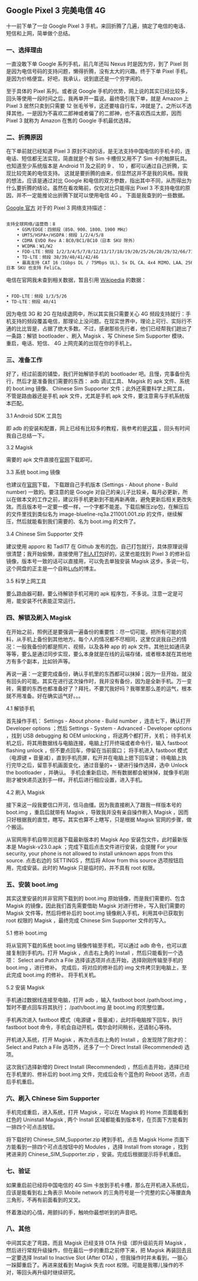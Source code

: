 ## Google Pixel 3 完美电信 4G 



十一前下单了一台 Google Pixel 3 手机，来回折腾了几遍，搞定了电信的电话、短信和上网，简单做个总结。



### 一、选择理由


一直没敢下单 Google 系列手机，前几年还叫 Nexus 时是因为穷，到了 Pixel 则是因为电信号码的支持问题，懒得折腾，没有太大的兴趣。终于下单 Pixel 手机，是因为价格便宜。好吧，我承认，说到底还是一个穷字闹的。

至于具体的 Pixel 系列。或者说 Google 手机的优势，网上说的其实已经比较多，回头等使用一段时间之后，我再单开一篇说。最终吸引我下单，就是 Amazon 上 Pixel 3 居然只卖到只需要 12 张毛爷爷，这还要啥自行车，冲就是了。之所以不选择其他，一是因为不喜欢二郎神或者偏了的二郎神，也不喜欢西瓜太郎，因而 Pixel 3 就称为 Amazon 在售的 Google 手机最优选择。



### 二、折腾原因


在下单前就已经知道 Pixel 3 原封不动的话，是无法支持中国电信的手机卡的，连电话、短信都无法实现，简直就是个有 Sim 卡槽但又用不了 Sim 卡的触屏玩具。也知道至少系统版本是 Android 11 及之前的 9 、 10 ，都可以通过自己折腾，实现比较完美的电信支持。
这就是要折腾的由来，但显然这并不是我的风格。按我的想法，应该是通过对比 Google 和电信的双方参数，指出其中不同，从而得出为什么要折腾的结论。虽然在看攻略前，仅仅对比只能得出 Pixel 3 不支持电信的原因，并不一定能推论出折腾下就可以使用电信 4G 。
下面是我查到的一些数据。

[ Google 官方](https://support.google.com/pixelphone/answer/7158570?hl=zh-Hans#zippy=%2Cpixel) 对于的 Pixel 3 网络支持描述：

```markdown

支持全球网络/运营商：8
	• GSM/EDGE：四频段（850、900、1800、1900 MHz）
	• UMTS/HSPA+/HSDPA：频段 1/2/4/5/8
	• CDMA EVDO Rev A：BC0/BC1/BC10（日本 SKU 除外）
	• WCDMA：W1/W2
	• FDD-LTE：频段 1/2/3/4/5/7/8/12/13/17/18/19/20/25/26/28/29/32/66/71
	• TD-LTE：频段 38/39/40/41/42/46
	• 最高支持 CAT 16（1Gbps DL / 75Mbps UL)、5x DL CA、4x4 MIMO、LAA、256-QAM DL 和 64-QAM UL，具体取决于运营商支持情况
日本 SKU 也支持 FeliCa。

```

电信在官网我未查到相关数据，暂且引用 [Wikipedia](https://zh.wikipedia.org/zh-cn/%E4%B8%AD%E5%9B%BD%E7%94%B5%E4%BF%A1) 的数据：

```markdown

• FDD-LTE：频段 1/3/5/26
• TD-LTE：频段 40/41

```

因为电信 3G 和 2G 在陆续退网中，所以其实我只需要关心 4G 频段支持就行：手机支持的频段覆盖电信，那理论上没问题。在现实世界中，理论上可行、实际行不通的比比皆是，占据了绝大多数。不过，感谢那些先行者，他们已经帮我们趟出了一条路：解锁 bootloader 、刷入 Magisk 、写 Chinese Sim Supporter 模块、重启，电话、短信、 4G 上网完美的出现在你的手机上。



### 三、准备工作


好了，经过前面的铺垫，我们开始解锁手机的 bootloader 吧。且慢，完事备份先行，然后才是准备我们需要的东西： adb 调试工具、 Magisk 的 apk 文件、系统的 boot.img 镜像、 Chinese Sim Supporter 文件；此外还需要科学上网工具，不管是路由器还是手机 apk 文件，尤其是手机 apk 文件，要注意需与手机系统版本匹配。


3.1 Android SDK 工具包

即 adb 的安装和配置，网上已经有比较多的教程，我参考的是[这篇](https://sspai.com/post/57427) 。回头有时间我自己总结一下。


3.2 Magisk 

需要的 apk 文件直接在[官网](https://magiskmanager.com/)下载即可。


3.3 系统 boot.img 镜像

也建议在[官网](https://developers.google.com/android/images)下载， 下载跟自己手机版本 (Settings - About phone - Build number) 一致的。要注意的是 Google 对自己的亲儿子比较亲，每月必更新，所以在做本文的工作之前，建议将手机更新到不能再新再做，避免更新后相关更改失效。而且版本号一定要一模一样，一个字都不能差。下载后解压zip包，在解压后的文件里找到类似名为 image-blueline-rq3a.211001.001.zip 的文件，继续解压，然后就能看到我们需要的、名为 boot.img 的文件了。


3.4 Chinese Sim Supporter 文件

建议使用 apporc 和 TadiT7 在 Github 发布的[包](https://github.com/apporc/china_telecom_supporter)，自己打包就行，具体原理说得很清楚；我开始偷懒，直接使用了[别人打包](https://storage.isteed.cc/Pixel3/crack_ct/Chinese_SIM_Supporter.zip)好的，这里也能找到 Pixel 3 的修补后镜像，版本号一致的话可以直接用，可以免去单独安装 Magisk 这步。多说一句，这个网盘的正主是一个自称[Lufs](https://blog.isteed.cc/)的博主。


3.5 科学上网工具

要么路由器可翻，要么待解锁手机可用的 apk 程序包，不多说。注意一定是可用，能安装不代表能正常运行。



### 四、解锁及刷入 Magisk 


在开始之前，照例还是要强调一遍备份的重要性：尽一切可能，把所有可能的资料，从手机上备份到其他地方。每个人的情况都不尽相同，这里仅说我自己的情况：一般我备份的都是照片、视频，以及各种 app 的 apk 文件。其他比如通讯录等等，要么是通过同步实现，要么本身就是在线的云端存储，或者根本就在其他地方有多个副本，比如铃声等。

再说一遍：一定要完成备份，确认手机里的东西都可以抹掉；因为一旦开始，就没有回头的可能。其实在进行这次操作时，我并没有备份，因为是全新手机。万一变砖，需要的东西也都准备好了？拜托，不要咒我好吗？我哪里那么差的运气，根本就不用准备。好在确实运气好。。。


4.1 解锁手机

首先操作手机： Settings - About phone - Build number ，连击七下，确认打开 Developer options ；然后 Settings - System - Advanced - Developer options ，找到 USB debugging 和 OEM unlocking ，将这两个都打开，关机；
待手机关机之后，将其用数据线与电脑连接，电脑上打开终端或者命令行，输入 fastboot flashing unlock ，但不要点回车，停留在当前窗口；
将手机进入 fastboot 模式（电源键 + 音量减），直到手机亮屏，松开并在电脑上摁下回车键；
待电脑上执行完毕之后，留意手机画面变化，通过音量的+ - 键进行操作选择，选中 Unlock the bootloader ，并确认。
手机会重新启动，所有数据都会被抹掉，就像手机刚刚才被快递员送到手一样。开机后进行相应设置，进入手机。


4.2 刷入 Magisk 

接下来这一段我要信口开河，信马由缰。因为我直接刷入了跟我一样版本号的 boot.img ，重启后就带有 Magisk ，导致我并没有亲自操作刷入 Magisk ，因而只好根据我的直觉，瞎写。其实也算不上瞎写，只是根据 Magisk 官网的步骤，做个搬运。

从官网用手机自带浏览器下载最新版本的 Magisk App 安装包文件，此时最新版本是 Magisk-v23.0.apk ；完成下载后点击文件进行安装，会提醒 For your security, your phone is not allowed to install unknown apps from this source. 点击右边的 SETTINGS ，然后将 Allow from this source 选项按钮启用，完成安装。此时的 Magisk 只是临时的，并不具有 root 权限。



### 五、安装 boot.img 


其实这里安装的并非官网下载到的 boot.img 原始镜像，而是我们需要的、包含 Magisk 的镜像，因此我们首先需要借助 Magisk 对进行修补，写入我们需要的 Magisk 文件等，然后将修补后的 boot.img 镜像刷入手机，利用其中已获取到 root 权限的 Magisk ，最终完成 Chinese Sim Supporter 文件的写入。


5.1 修补 boot.img 

将从官网下载的系统 boot.img 镜像传输至手机，可以通过 adb 命令，也可以直接复制到手机内。打开 Magisk ，点击右上角的 Install ，然后只能看到一个选项： Select and Patch a File 选择该选项并点击开始，选择刚刚传输至手机的 boot.img ，进行修补。
完成后，将对应的修补后的 img 文件拷贝到电脑上，至此完成 boot.img 的修补。
将手机关机。


5.2 安装 Magisk 

手机通过数据线连接至电脑，打开 adb ，输入 fastboot boot /path/boot.img ，暂时不要点回车将其执行； /path/boot.img 是 boot.img 的完整位置。

手机再次进入 fastboot 模式（电源键 + 音量减），此时将电脑按下回车，执行 fastboot boot 命令，手机会自动开机，偶尔会时间稍长，还请耐心等待。

开机进入系统，打开 Magisk ，再次点击右上角的 Install ，会发现除了刚才的： Select and Patch a File 选项外，还多了一个 Direct Install (Recommended) 选项。

这次我们选择新增的 Direct Install (Recommended) ，然后点击开始，选择已经在手机里的、修补后的 boot.img 文件，完成后会有个蓝色的 Reboot 选项，点击后手机重启。



### 六、刷入 Chinese Sim Supporter 


手机完成重启，进入系统，打开 Magisk ，可以在 Magisk 的 Home 页面能看到红色的 Uninstall Magisk , 两个 Install 区域都能看到版本号，在页面下方能看到一排四个可点击按钮。

将下载好的 Chinese_SIM_Supporter.zip 拷到手机，点击 Magisk Home 页面下方能看到一排四个可点击按钮中的 Modules ，选择 Install from storage ，找到拷进来的 Chinese_SIM_Supporter.zip ，安装。完成后根据提示将手机重启。



### 七、验证


如果重启前已经将中国电信的 4G Sim 卡放到手机卡槽，那么在开机进入系统后，应该是能看到右上角表示 Mobile network 的三角符号是一个完整的实心等腰直角三角形，不再有前面看到的叉叉。

怀着激动的心情，用颤抖的手，触响你最想听到的声音吧。



### 八、其他


中间其实走了弯路，而且 Magisk 已经支持 OTA 升级（即升级前先将 Magisk ，然后进行常规升级操作，但在最后一步的重启之前停下来，把 Magisk 再装回去且一定要选择 Install to Inactive Slot (After OTA) ，但我操作时并未看到，一狠心一跺脚重启了。再进来就看到 Magisk 失去 root 权限。可能是我哪儿操作的不对，等回头再升级时继续研究。

